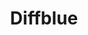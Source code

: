 ---
blog: https://medium.com/@DiffblueHQ
codehost: https://github.com/https://github.com/diffblue
facebook: https://facebook.com/AIforCode
linkedin: http://linkedin.com/company/diffblue
logohandle: diffblue
sort: diffblue
title: Diffblue
twitter: https://x.com/@diffblueHQ
website: https://www.diffblue.com/
youtube: https://youtube.com/channel/UCr5NPniP9toBlaVluUo52tg
---